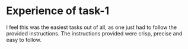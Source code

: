 # Experience of task-1

<p>I feel this was the easiest tasks out of all, as one just had to follow the provided instructions. The instructions provided were crisp, precise and easy to follow.</p>
